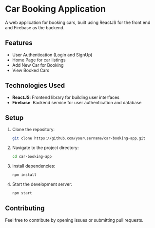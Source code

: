 # Car Booking Application

A web application for booking cars, built using ReactJS for the front end and Firebase as the backend.

## Features

- User Authentication (Login and SignUp)
- Home Page for car listings
- Add New Car for Booking
- View Booked Cars

## Technologies Used

- **ReactJS**: Frontend library for building user interfaces
- **Firebase**: Backend service for user authentication and database

## Setup

1. Clone the repository:
    ```bash
    git clone https://github.com/yourusername/car-booking-app.git
    ```

2. Navigate to the project directory:
    ```bash
    cd car-booking-app
    ```

3. Install dependencies:
    ```bash
    npm install
    ```

4. Start the development server:
    ```bash
    npm start
    ```

## Contributing

Feel free to contribute by opening issues or submitting pull requests.

